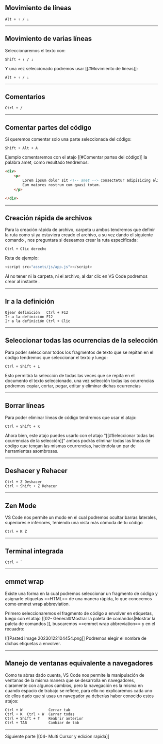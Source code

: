 ## Movimiento de líneas
```VSCode
Alt + ↑ / ↓
```

---
## Movimiento de varias líneas
Seleccionaremos el texto con: 
```VSCode
Shift + ↑ / ↓
```
Y una vez seleccionado podremos usar [[#Movimiento de líneas]]:  
```VSCode
Alt + ↑ / ↓
```

---
## Comentarios
```VSCode
Ctrl + /
```

---
## Comentar partes del código
Si queremos comentar solo una parte seleccionada del código:
```VSCode
Shift + Alt + A
```

Ejemplo comentaremos con el atajo [[#Comentar partes del código]] la palabra amet, como resultado tendremos:    
```html
<div>
    <p>
        Lorem ipsum dolor sit <!-- amet --> consectetur adipisicing elit.
        Eum maiores nostrum cum quasi totam.
    </p>

</div>
```

---
## Creación rápida de archivos

Para la creación rápida de archivo, carpeta u ambos tendremos que definir la ruta como si ya estuviera creado el archivo, a su vez dando el siguiente comando , nos preguntara si deseamos crear la ruta especificada:
```VSCode
Ctrl + Clic derecho
```
Ruta de ejemplo: 
```javascript
<script src="assets/js/app.js"></script>
```
Al no tener ni la carpeta, ni el archivo, al dar clic en VS Code podremos crear al instante .


---
## Ir a la definición

```VSCode
Ojear definición   Ctrl + F12
Ir a la definición F12
Ir a la definición Ctrl + Clic
```

---
## Seleccionar todas las ocurrencias de la selección
Para poder seleccionar todos los fragmentos de texto que se repitan en el código tendremos que seleccionar el texto y luego: 
```VSCode
Ctrl + Shift + L
```

Esto permitirá la selección de todas las veces que se repita en el documento el texto seleccionado, una vez selección todas las ocurrencias podremos copiar, cortar, pegar, editar y eliminar dichas ocurrencias

---
## Borrar líneas
Para poder eliminar líneas de código tendremos que usar el atajo:
```VSCode
Ctrl + Shift + K
```

Ahora bien, este atajo puedes usarlo con el atajo "[[#Seleccionar todas las ocurrencias de la selección]]"  ambos podrás eliminar todas las líneas de código que tengan las mismas ocurrencias, haciéndola un par de herramientas asombrosas.

---
## Deshacer y Rehacer
```VSCode
Ctrl + Z Deshacer
Ctrl + Shift + Z Rehacer
```

---
## Zen Mode
VS Code nos permite un modo en el cual podremos ocultar barras laterales, superiores e inferiores, teniendo una vista más cómoda de tu código 
```VSCode
Ctrl + K Z
```

---
## Terminal integrada
```VSCode
Ctrl + `
```

---
## emmet wrap 

Existe una forma en la cual podremos seleccionar un fragmento de código y asignarle etiquetas ==HTML== de una manera rápida, lo que conocemos como emmet wrap abbreviation.

Primero seleccionaremos el fragmento de código a envolver en etiquetas, luego con el atajo [[02- General#Mostrar la paleta de comandos|Mostrar la paleta de comandos ]], buscaremos ==emmet wrap abbreviation==  y en el recuadro: 

![[Pasted image 20230122104454.png]]
Podremos elegir el nombre de dichas etiquetas a envolver.

---
## Manejo de ventanas equivalente a navegadores
Como te abras dado cuenta, VS Code nos permite la manipulación de ventanas de la misma manera que se desarrolla en navegadores, claramente con algunos cambios, pero la navegación es la misma en cuando espacio de trabajo se refiere, para ello no explicaremos cada uno de ellos dado que si usas un navegador ya deberías haber conocido estos atajos: 

```VSCode
Ctrl + W            Cerrar tab
Ctrl + K  Ctrl + W  Cerrar todas
Ctrl + Shift + T    Reabrir anterior
Ctrl + TAB          Cambiar de tab
```

---

Siguiente parte [[04- Multi Cursor y edicion rapida]]
